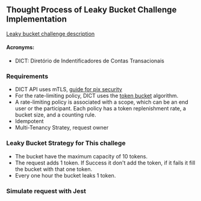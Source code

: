 ## Thought Process of Leaky Bucket Challenge Implementation

[Leaky bucket challenge description](https://github.com/woovibr/jobs/blob/main/challenges/woovi-leaky-bucket-challenge.md)

#### Acronyms:
- DICT: Diretório de Indentificadores de Contas Transacionais

### Requirements
- DICT API uses mTLS, [guide for pix security](https://www.bcb.gov.br/content/estabilidadefinanceira/cedsfn/Manual_de_Seguranca_PIX.pdf)
- For the rate-limiting policy, DICT uses the [token bucket](https://en.wikipedia.org/wiki/Token_bucket) algorithm.
- A rate-limiting policy is associated with a scope, which can be an end user or the participant. Each policy has a token replenishment rate, a bucket size, and a counting rule.
- Idempotent 
- Multi-Tenancy Stratey, request owner

### Leaky Bucket Strategy for This challege
- The bucket have the maximum capacity of 10 tokens.
- The request adds 1 token. If Success it don't add the token, if it fails it fill the bucket with that one token.
- Every one hour the bucket leaks 1 token.

### Simulate request with Jest
